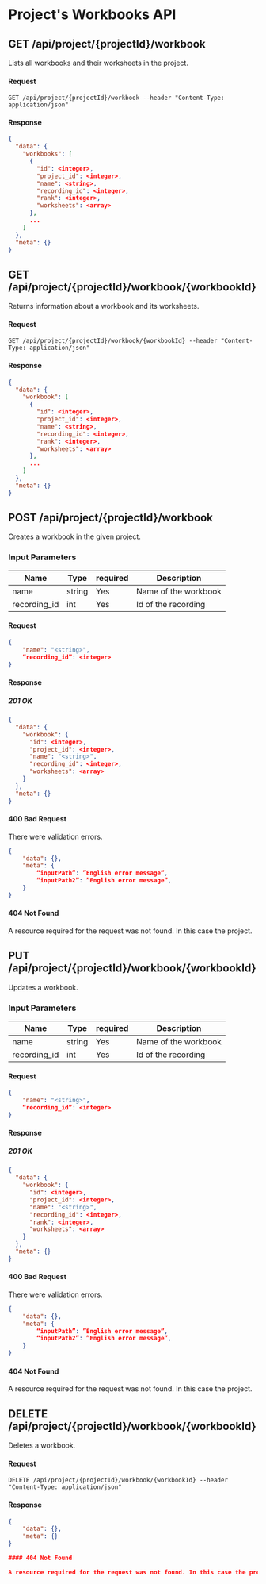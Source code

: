 # Project's Workbooks API

## GET /api/project/{projectId}/workbook

Lists all workbooks and their worksheets in the project.

#### Request

```
GET /api/project/{projectId}/workbook --header "Content-Type: application/json"
```

#### Response

```json
{
  "data": {
    "workbooks": [
      {
        "id": <integer>,
        "project_id": <integer>,
        "name": <string>,
        "recording_id": <integer>,
        "rank": <integer>,
        "worksheets": <array>
      },
      ...
    ]
  },
  "meta": {}
}
```

## GET /api/project/{projectId}/workbook/{workbookId}

Returns information about a workbook and its worksheets.

#### Request

```
GET /api/project/{projectId}/workbook/{workbookId} --header "Content-Type: application/json"
```

#### Response

```json
{
  "data": {
    "workbook": [
      {
        "id": <integer>,
        "project_id": <integer>,
        "name": <string>,
        "recording_id": <integer>,
        "rank": <integer>,
        "worksheets": <array>
      },
      ...
    ]
  },
  "meta": {}
}
```

## POST /api/project/{projectId}/workbook

Creates a workbook in the given project.

### Input Parameters

| **Name** | **Type** |**required**| **Description** |
|----------|----------|----|-----------------|
|name|string|Yes|Name of the workbook|
|recording_id|int|Yes|Id of the recording|

#### Request

```json
{
    "name": "<string>",
    “recording_id”: <integer>
}
```

#### Response

##### 201 OK

```json
{
  "data": {
    "workbook": {
      "id": <integer>,
      "project_id": <integer>,
      "name": "<string>",
      "recording_id": <integer>,
      "worksheets": <array>
    }
  },
  "meta": {}
}
```

#### 400 Bad Request

There were validation errors.

```json
{
    "data": {},
    "meta": {
        “inputPath”: ”English error message”,
        “inputPath2”: ”English error message”,
    }
}
```

#### 404 Not Found

A resource required for the request was not found. In this case the project.

## PUT /api/project/{projectId}/workbook/{workbookId}

Updates a workbook.

### Input Parameters

| **Name** | **Type** |**required**| **Description** |
|----------|----------|----|-----------------|
|name|string|Yes|Name of the workbook|
|recording_id|int|Yes|Id of the recording|

#### Request

```json
{
    "name": "<string>",
    “recording_id”: <integer>
}
```

#### Response

##### 201 OK

```json
{
  "data": {
    "workbook": {
      "id": <integer>,
      "project_id": <integer>,
      "name": "<string>",
      "recording_id": <integer>,
      "rank": <integer>,
      "worksheets": <array>
    }
  },
  "meta": {}
}
```

#### 400 Bad Request

There were validation errors.

```json
{
    "data": {},
    "meta": {
        “inputPath”: ”English error message”,
        “inputPath2”: ”English error message”,
    }
}
```

#### 404 Not Found

A resource required for the request was not found. In this case the project.

## DELETE /api/project/{projectId}/workbook/{workbookId}

Deletes a workbook.

#### Request

```
DELETE /api/project/{projectId}/workbook/{workbookId} --header "Content-Type: application/json"
```

#### Response

```json
{
    "data": {},
    "meta": {}
}

#### 404 Not Found

A resource required for the request was not found. In this case the project or the workbook.
